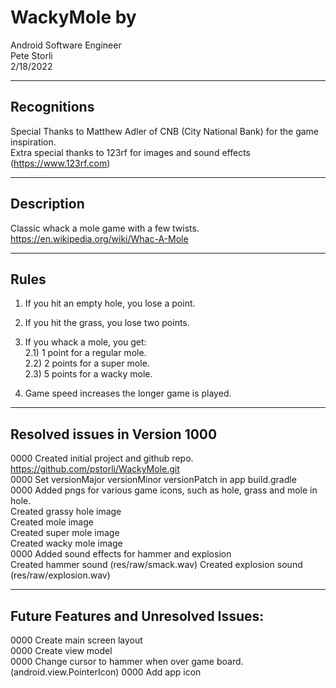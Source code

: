 # WackyMole by   
Android Software Engineer  
Pete Storli  
2/18/2022  
  
----------------------------------------------------------------------------------------------------  
Recognitions  
----------------------------------------------------------------------------------------------------  
Special Thanks to Matthew Adler of CNB (City National Bank) for the game inspiration.  
Extra special thanks to 123rf for images and sound effects (https://www.123rf.com)  
  
----------------------------------------------------------------------------------------------------  
Description  
----------------------------------------------------------------------------------------------------  
  Classic whack a mole game with a few twists.  
  https://en.wikipedia.org/wiki/Whac-A-Mole  
  
----------------------------------------------------------------------------------------------------    
Rules  
----------------------------------------------------------------------------------------------------  
  1) If you hit an empty hole, you lose a point.  
  2) If you hit the grass, you lose two points.  
  2) If you whack a mole, you get:  
    2.1) 1 point for a regular mole.   
    2.2) 2 points for a super mole.  
    2.3) 5 points for a wacky mole.  
       
  3) Game speed increases the longer game is played.  
  
----------------------------------------------------------------------------------------------------    
Resolved issues in Version 1000       
----------------------------------------------------------------------------------------------------  
  0000 Created initial project and github repo.  
       https://github.com/pstorli/WackyMole.git  
  0000 Set versionMajor versionMinor versionPatch in app build.gradle  
  0000 Added pngs for various game icons, such as hole, grass and mole in hole.  
       Created grassy hole image  
       Created mole image  
       Created super mole image  
       Created wacky mole image  
  0000 Added sound effects for hammer and explosion  
       Created hammer sound  (res/raw/smack.wav) 
       Created explosion sound (res/raw/explosion.wav) 
  
----------------------------------------------------------------------------------------------------    
Future Features and Unresolved Issues:      
----------------------------------------------------------------------------------------------------  
  0000 Create main screen layout  
  0000 Create view model  
  0000 Change cursor to hammer when over game board. (android.view.PointerIcon) 
  0000 Add app icon 
  
  
  
  



